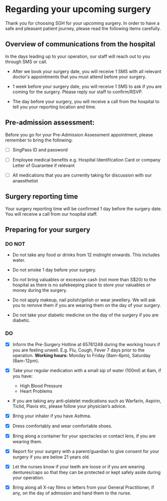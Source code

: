 # Regarding your upcoming surgery
Thank you for choosing SGH for your upcoming surgery. In order to have a safe and pleasant patient journey, please read the following items carefully. 

## Overview of communications from the hospital
In the days leading up to your operation, our staff will reach out to you through SMS or call. 
* After we book your surgery date, you will receive 1 SMS with all relevant doctor's appointments that you must attend before your surgery.

* 1 week before your surgery date, you will receive 1 SMS to ask if you are coming for the surgery. Please reply our staff to confirm/RSVP.

* The day before your surgery, you will receive a call from the hospital to tell you your reporting location and time. 

## Pre-admission assessment:
Before you go for your Pre-Admission Assessment appointment, please remember to bring the following: 
- [ ] SingPass ID and password

- [ ] Employee medical benefits e.g. Hospital Identification Card or company Letter of Guarantee if relevant

- [ ] All medications that you are currently taking for discussion with our anaesthetist

## Surgery reporting time
Your surgery reporting time will be confirmed 1 day before the surgery date. You will receive a call from our hospital staff. 

## Preparing for your surgery
### DO NOT
- Do not take any food or drinks from 12 midnight onwards. This includes water. 

- Do not smoke 1 day before your surgery.

- Do not bring valuables or excessive cash (not more than S$20) to the hospital as there is no safekeeping place to store your valuables or money during the surgery.  

- Do not apply makeup, nail polish/gelish or wear jewellery. We will ask you to remove them if you are wearing them on the day of your surgery. 

- Do not take your diabetic medicine on the day of the surgery if you are diabetic. 

### DO
- [x] Inform the Pre-Surgery Hotline at 65761248 during the working hours if you are feeling unwell. E.g. Flu, Cough, Fever 7 days prior to the operation. **Working hours:** Monday to Friday (8am-6pm), Saturday (8am-12pm).

- [x] Take your regular medication with a small sip of water (100ml) at 6am, if you have:   
  - High Blood Pressure
  - Heart Problems  
  
- If you are taking any anti-platelet medications such as Warfarin, Aspirin, Ticlid, Plavix etc, please follow your physician’s advice.  

- [x] Bring your inhaler if you have Asthma.

- [x] Dress comfortably and wear comfortable shoes.

- [x] Bring along a container for your spectacles or contact lens, if you are wearing them.

- [x] Report for your surgery with a parent/guardian to give consent for your surgery if you are below 21 years old.

- [x] Let the nurses know if your teeth are loose or if you are wearing dentures/caps so that they can be protected or kept safely aside during your operation.

- [x] Bring along all X-ray films or letters from your General Practitioner, if any, on the day of admission and hand them to the nurse.
